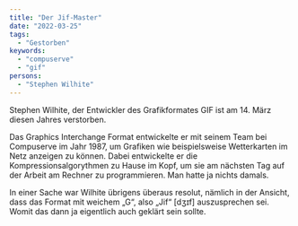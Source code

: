 ```yaml
---
title: "Der Jif-Master"
date: "2022-03-25"
tags:
  - "Gestorben"
keywords:
  - "compuserve"
  - "gif"
persons:
  - "Stephen Wilhite"
---
```


Stephen Wilhite, der Entwickler des Grafikformates GIF ist am 14. März diesen Jahres verstorben.

Das Graphics Interchange Format entwickelte er mit seinem Team bei Compuserve im Jahr 1987, um Grafiken wie beispielsweise Wetterkarten im Netz anzeigen zu können. Dabei entwickelte er die Kompressionsalgorythmen zu Hause im Kopf, um sie am nächsten Tag auf der Arbeit am Rechner zu programmieren. Man hatte ja nichts damals.

In einer Sache war Wilhite übrigens überaus resolut, nämlich in der Ansicht, dass das Format mit weichem „G“, also „Jif“ \[dʒɪf\] auszusprechen sei. Womit das dann ja eigentlich auch geklärt sein sollte.
